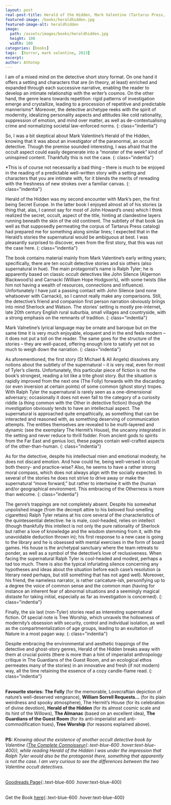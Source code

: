 ```yaml
---
layout: post
real-post-title: Herald of the Hidden, Mark Valentine (Tartarus Press, 2013)
featured-image: /books/heraldhidden.jpg
featured-image-alt: heraldhidden
image:
  path: /assets/images/books/heraldhidden.jpg
  height: 100
  width: 100
categories: [books]
tags:  [horror, mark valentine, 2013]
excerpt: 
author: Athotep
---
```


I am of a mixed mind on the detective short story format. On one hand it offers a setting and characters that are (in theory, at least) enriched and expanded through each successive narrative, enabling the reader to develop an intimate relationship with the writer’s cosmos. On the other hand, the genre leans towards repetition: rigid patterns of investigation emerge and crystallize, leading to a procession of repetitive and predictable mannerisms*. Moreover, the detective archetype reeks with the spirit of modernity, idealizing personality aspects and attitudes like cold rationality, suppression of emotion, and mind over matter, as well as de-contextualising crime and normalizing societal law-enforced norms. 
{: class="indentia"}

So, I was a bit skeptical about Mark Valentine’s Herald of the Hidden, knowing that it was about an investigator of the paranormal, an occult detective. Though the premise sounded interesting, I was afraid that the occult aspect could easily degenerate into a “monster of the week” kind of uninspired content. Thankfully this is not the case.
{: class="indentia"}

*This is of course not necessarily a bad thing – there is much to be enjoyed in the reading of a predictable well-written story with a setting and characters that you are intimate with, for it blends the merits of rereading with the freshness of new strokes over a familiar canvas. 
{: class="indentia"}

Herald of the Hidden was my second encounter with Mark’s pen, the first being Secret Europe. In the latter book I enjoyed almost all of his stories (a thing that, alas, I cannot say for most of John Howard’s ones) which I think realized the secret, occult, aspect of the title, hinting at clandestine layers running beneath the skin of the old continent. The subtlety of that book (as well as that supposedly permeating the corpus of Tartarus Press catalog) had prepared me for something along similar lines; I expected that in the Herald’s stories the supernatural would be ambiguous at best. I was pleasantly surprised to discover, even from the first story, that this was not the case here.
{: class="indentia"}

The book contains material mainly from Mark Valentine’s early writing years; specifically, there are ten occult detective stories and six others (also supernatural in hue). The main protagonist’s name is Ralph Tyler; he is apparently based on classic occult detectives like John Silence (Algernon Blackwood’s) and Carnacki (William Hope Hodgson’s), with some twists (like him not having a wealth of resources, connections and influence). Unfortunately I have just a passing contact with John Silence (and none whatsoever with Carnacki), so I cannot really make any comparisons. Still, the detective’s friend and companion first person narration obviously brings into mind Sherlock and Watson. The stories’ setting is mostly pre-internet, late 20th century English rural suburbia, small villages and countryside, with a strong emphasis on the remnants of tradition.
{: class="indentia"}

Mark Valnetine’s lyrical language may be ornate and baroque but on the same time it is very much enjoyable, eloquent and in the end feels modern – it does not put a toll on the reader. The same goes for the structure of the stories – they are well-paced, offering enough lore to satisfy yet not so much to weigh down the narration.
{: class="indentia"}

As aforementioned, the first story (St Michael & All Angels) dissolves any notions about the subtlety of the supernatural – it is very real, even for most of Tyler’s clients. Unfortunately, this particular piece of fiction is not the book’s strongest, reading a lot like a trite ghost story. But the situation is rapidly improved from the next one (The Folly) forwards with the discarding (or even inversion at certain points) of some common (ghost story) tropes. With Ralph Tyler the supernatural is rarely seen as a one-dimensional adversary; occasionally it does not even fall to the category of a curiosity riddle (a thing common with the Other in detective fiction) though the investigation obviously tends to have an intellectual aspect. The supernatural is approached quite empathically, as something that can be interacted and reasoned with, as something deserving of communication attempts. The entities themselves are revealed to be multi-layered and dynamic (see the exemplary The Hermit’s House), the uncanny integrated in the setting and never reduce to thrill fodder. From ancient gods to spirits from the Far East and genius loci, these pages contain well-crafted aspects of the other-than-human.
{: class="indentia"}

As for the detective, despite his intellectual mien and emotional modesty, he does not discard emotion. And how could he, being well-versed in occult both theory- and practice-wise? Also, he seems to have a rather strong moral compass, which does not always align with the socially expected. In several of the stories he does not strive to drive away or make the supernatural “move forward,” but rather to intertwine it with the (human and/or geographical environment. This embracing of the Otherness is more than welcome.
{: class="indentia"}

The genre’s trappings are not completely absent. Despite his somewhat unpolished image (from the decrepit attire to his beloved foul-smelling cigarettes) Ralph Tyler retains at his core several of the characteristics of the quintessential detective: he is male, cool-headed, relies on intellect (though thankfully this intellect is not only the pure rationality of Sherlock but rather a love of knowledge and the wisdom stemming from it, with the unavoidable deduction thrown in); his first response to a new case is going to the library and he is obsessed with mental exercises in the form of board games. His house is the archetypal sanctuary where the team retreats to ponder, as well as a symbol of the detective’s love of reclusiveness. When facing the supernatural Ralph Tyler is cool-headed and modest, perhaps a tad too much. There is also the typical infuriating silence concerning any hypotheses and ideas about the situation before each case’s resolution (a literary need perhaps, but still something that has not aged well). Moreover, his friend, the nameless narrator, is rather caricature-ish, personifying up to a degree the voice of common sense and the common man (having for instance an inherent fear of abnormal situations and a seemingly magical distaste for taking initial, especially as far as investigation is concerned).
{: class="indentia"}

Finally, the six last (non-Tyler) stories read as interesting supernatural fiction. Of special note is Tree Worship, which unravels the hollowness of modernity’s obsession with security, control and individual isolation, as well as the compartmentalization of age groups, leading to an exultation of Nature in a most pagan way.
{: class="indentia"}

Despite embracing the environmental and aesthetic trappings of the detective and ghost-story genres, Herald of the Hidden breaks away with them at crucial points (there is more than a hint of imperialist anthropology critique in The Guardians of the Guest Room, and an ecological ethos permeates many of the stories) in an innovative and fresh (if not modern) way, all the time retaining the essence of a cozy candle-flame read.
{: class="indentia"}  
<br>

**Favourite stories:** **The Folly** (for the memorable, Lovecraftian depiction of nature’s well-deserved vengeance), **William Sorrell Requests…** (for its plain weirdness and spooky atmosphere), The Hermit’s House (for its celebration of divine devotion), **Herald of the Hidden** (for its almost cosmic scale and its hint of the Willows), **The Almanac** (based on an excellent idea), **The Guardians of the Guest Room** (for its anti-imperialist and anti-commodification hues), **Tree Worship** (for reasons explained above).  
<br>

**PS:** *Knowing about the existence of another occult detective book by Valentine ([The Complete Connoisseur](http://www.tartaruspress.com/valentine---howard-the-collected-connoisseur.html){:.text-blue-600 .hover:text-blue-400}), while reading Herald of the Hidden I was under the impression that Ralph Tyler would also be the protagonist there, something that apparently is not the case. I am very curious to see the differences between the two Valentine occult detectives.*  
<br>

[Goodreads Page](https://www.goodreads.com/book/show/17666857-herald-of-the-hidden-other-stories){:.text-blue-600 .hover:text-blue-400}  
<br>

Get the Book [here](http://www.tartaruspress.com/valentine-herald-of-the-hidden.html){:.text-blue-600 .hover:text-blue-400}